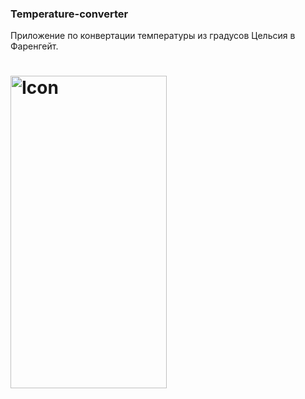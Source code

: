 ### Temperature-converter
Приложение по конвертации температуры из градусов Цельсия в Фаренгейт.
# <img src="https://downloader.disk.yandex.ru/preview/cd4498c26b5feb550ade583819b477b1032cbd0e5867853691024175607bf962/6281a51a/M_n_30WlakFOCNWOY_F9i2X995XbsajpHvfcOnVnxESisi7nroMmnoxNZ0vLZxOgeQs524cMqkfiRZsDJOPnNA%3D%3D?uid=0&filename=TempApp.png&disposition=inline&hash=&limit=0&content_type=image%2Fpng&owner_uid=0&tknv=v2&size=2048x2048" alt="Icon" width=250px; height=500px>
